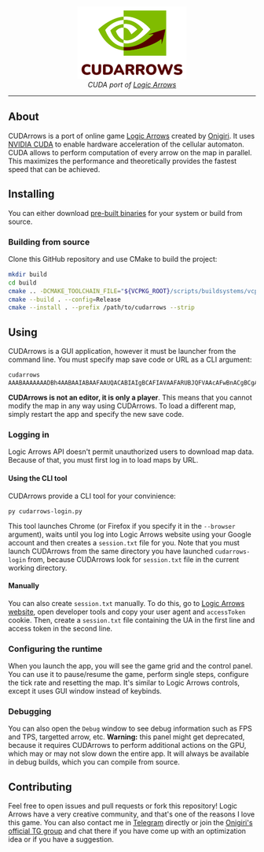 <div align="center">
  <img src="media/cudarrows-logo.png"/>
</div>

<div align="center">
    <i>CUDA port of <a href="https://logic-arrows.io">Logic Arrows</a></i>
    <hr>
</div>

## About

CUDArrows is a port of online game [Logic Arrows](https://logic-arrows.io) created by [Onigiri](https://www.youtube.com/@OnigiriScience). It uses [NVIDIA CUDA](https://developer.nvidia.com/cuda-toolkit) to enable hardware acceleration of the cellular automaton. CUDA allows to perform computation of every arrow on the map in parallel. This maximizes the performance and theoretically provides the fastest speed that can be achieved.

## Installing

You can either download [pre-built binaries](https://github.com/sagdrip/CUDArrows/releases) for your system or build from source.

### Building from source

Clone this GitHub repository and use CMake to build the project:
```bash
mkdir build
cd build
cmake .. -DCMAKE_TOOLCHAIN_FILE="${VCPKG_ROOT}/scripts/buildsystems/vcpkg.cmake" -DCMAKE_BUILD_TYPE=Release
cmake --build . --config=Release
cmake --install . --prefix /path/to/cudarrows --strip
```

## Using

CUDArrows is a GUI application, however it must be launcher from the command line. You must specify map save code or URL as a CLI argument:
```
cudarrows AAABAAAAAAADBh4AABAAIABAAFAAUQACABIAIgBCAFIAVAAFARUBJQFVAAcAFwBnACgBCgAaAEoAWgArAWsBHQBNAF0AHgBeAAcOYABiAwQBJABEAUUCZQNHAUgCaAINAQ4CLgNOAm4DAgkRAWEBFAFkAScBWAEqAWoBLQFtAQgAVwE=
```

**CUDArrows is not an editor, it is only a player**. This means that you cannot modify the map in any way using CUDArrows. To load a different map, simply restart the app and specify the new save code.

### Logging in

Logic Arrows API doesn't permit unauthorized users to download map data. Because of that, you must first log in to load maps by URL.

#### Using the CLI tool

CUDArrows provide a CLI tool for your convinience:
```
py cudarrows-login.py
```
This tool launches Chrome (or Firefox if you specify it in the `--browser` argument), waits until you log into Logic Arrows website using your Google account and then creates a `session.txt` file for you. Note that you must launch CUDArrows from the same directory you have launched `cudarrows-login` from, because CUDArrows look for `session.txt` file in the current working directory.

#### Manually

You can also create `session.txt` manually. To do this, go to [Logic Arrows website](https://logic-arrows.io), open developer tools and copy your user agent and `accessToken` cookie. Then, create a `session.txt` file containing the UA in the first line and access token in the second line.

### Configuring the runtime

When you launch the app, you will see the game grid and the control panel. You can use it to pause/resume the game, perform single steps, configure the tick rate and resetting the map. It's similar to Logic Arrows controls, except it uses GUI window instead of keybinds.

### Debugging

You can also open the `Debug` window to see debug information such as FPS and TPS, targetted arrow, etc. **Warning:** this panel might get deprecated, because it requires CUDArrows to perform additional actions on the GPU, which may or may not slow down the entire app. It will always be available in debug builds, which you can compile from source.

## Contributing

Feel free to open issues and pull requests or fork this repository! Logic Arrows have a very creative community, and that's one of the reasons I love this game. You can also contact me in [Telegram](https://t.me/sagdrip) directly or join the [Onigiri's official TG group](https://t.me/onigiriscichat) and chat there if you have come up with an optimization idea or if you have a suggestion.